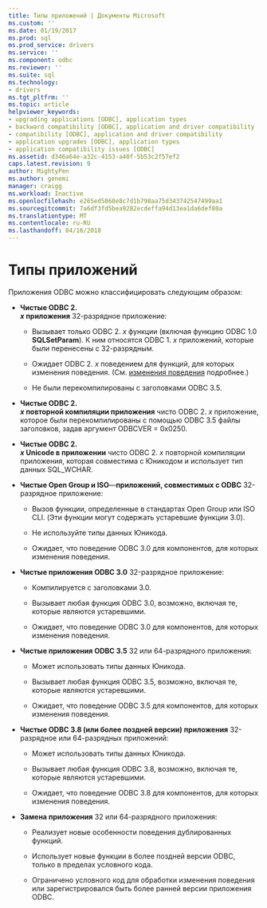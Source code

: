 ```yaml
---
title: Типы приложений | Документы Microsoft
ms.custom: ''
ms.date: 01/19/2017
ms.prod: sql
ms.prod_service: drivers
ms.service: ''
ms.component: odbc
ms.reviewer: ''
ms.suite: sql
ms.technology:
- drivers
ms.tgt_pltfrm: ''
ms.topic: article
helpviewer_keywords:
- upgrading applications [ODBC], application types
- backward compatibility [ODBC], application and driver compatibility
- compatibility [ODBC], application and driver compatibility
- application upgrades [ODBC], application types
- application compatibility issues [ODBC]
ms.assetid: d346a64e-a32c-4153-a40f-5b53c2f57ef2
caps.latest.revision: 9
author: MightyPen
ms.author: genemi
manager: craigg
ms.workload: Inactive
ms.openlocfilehash: e265ed5868e8c7d1b798aa75d343742547499aa1
ms.sourcegitcommit: 7a6df3fd5bea9282ecdeffa94d13ea1da6def80a
ms.translationtype: MT
ms.contentlocale: ru-RU
ms.lasthandoff: 04/16/2018
---
```

# <a name="types-of-applications"></a>Типы приложений
Приложения ODBC можно классифицировать следующим образом:  
  
-   **Чистые ODBC 2.**  
     ***x* приложения** 32-разрядное приложение:  
  
    -   Вызывает только ODBC 2. *x* функции (включая функцию ODBC 1.0 **SQLSetParam**). К ним относятся ODBC 1. *x* приложений, которые были перенесены с 32-разрядным.  
  
    -   Ожидает ODBC 2. *x* поведением для функций, для которых изменения поведения. (См. [изменения поведения](../../../odbc/reference/develop-app/behavioral-changes.md) подробнее.)  
  
    -   Не были перекомпилированы с заголовками ODBC 3.5.  
  
-   **Чистые ODBC 2.**  
     ***x* повторной компиляции приложения** чисто ODBC 2. *x* приложение, которое были перекомпилированы с помощью ODBC 3.5 файлы заголовков, задав аргумент ODBCVER = 0x0250.  
  
-   **Чистые ODBC 2.**  
     ***x* Unicode в приложении** чисто ODBC 2. *x* повторной компиляции приложения, которая совместима с Юникодом и использует тип данных SQL_WCHAR.  
  
-   **Чистые Open Group и ISO**—**приложений, совместимых с ODBC** 32-разрядное приложение:  
  
    -   Вызов функции, определенные в стандартах Open Group или ISO CLI. (Эти функции могут содержать устаревшие функции 3.0).  
  
    -   Не используйте типы данных Юникода.  
  
    -   Ожидает, что поведение ODBC 3.0 для компонентов, для которых изменения поведения.  
  
-   **Чистые приложения ODBC 3.0** 32-разрядное приложение:  
  
    -   Компилируется с заголовками 3.0.  
  
    -   Вызывает любая функция ODBC 3.0, возможно, включая те, которые являются устаревшими.  
  
    -   Ожидает, что поведение ODBC 3.0 для компонентов, для которых изменения поведения.  
  
-   **Чистые приложения ODBC 3.5** 32 или 64-разрядного приложения:  
  
    -   Может использовать типы данных Юникода.  
  
    -   Вызывает любая функция ODBC 3.5, возможно, включая те, которые являются устаревшими.  
  
    -   Ожидает, что поведение ODBC 3.5 для компонентов, для которых изменения поведения.  
  
-   **Чистые ODBC 3.8 (или более поздней версии) приложения** 32-разрядное или 64-разрядных приложений:  
  
    -   Может использовать типы данных Юникода.  
  
    -   Вызывает любая функция ODBC 3.8, возможно, включая те, которые являются устаревшими.  
  
    -   Ожидает, что поведение ODBC 3.8 для компонентов, для которых изменения поведения.  
  
-   **Замена приложения** 32 или 64-разрядного приложения:  
  
    -   Реализует новые особенности поведения дублированных функций.  
  
    -   Использует новые функции в более поздней версии ODBC, только в пределах условного кода.  
  
    -   Ограничено условного код для обработки изменения поведения или зарегистрировался быть более ранней версии приложения ODBC.
